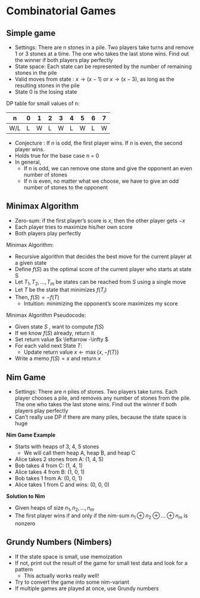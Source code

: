 # Combinatorial Games

## Simple game

* Settings: There are n stones in a pile. Two players take turns and remove 1 or 3 stones at a time. The one who takes the last stone wins. Find out the winner if both players play perfectly
* State space: Each state can be represented by the number of remaining stones in the pile
* Valid moves from state : $x \rightarrow (x-1)$ or $x \rightarrow (x-3)$, as long as the resulting stones in the pile
* State 0 is the losing state

DP table for small values of n:

| n    | 0    | 1    | 2    | 3    | 4    | 5    | 6    | 7    |
| ---- | ---- | ---- | ---- | ---- | ---- | ---- | ---- | ---- |
| W/L  | L    | W    | L    | W    | L    | W    | L    | W    |

* Conjecture : If $n$ is odd, the first player wins. If $n$ is even, the second player wins.
* Holds true for the base case n = 0
* In general,
  * If n is odd, we can remove one stone and give the opponent an even number of stones
  * If n is even, no matter what we choose, we have to give an odd number of stones to the opponent

## Minimax Algorithm

* Zero-sum: if the first player’s score is $x$, then the other player gets $-x$
* Each player tries to maximize his/her own score
* Both players play perfectly

Minimax Algorithm:

* Recursive algorithm that decides the best move for the current player at a given state
* Define $f(S)$ as the optimal score of the current player who starts at state S
* Let $T_1,T_2,\dots,T_m$ be states can be reached from $S$ using a single move
* Let $T$ be the state that minimizes $f(T_i)$
* Then, $f(S) = −f(T)$
  * Intuition: minimizing the opponent’s score maximizes my score

Minimax Algorithm Pseudocode:

* Given state $S$ , want to compute $f(S$)
* If we know $f(S)$ already, return it
* Set return value $x \leftarrow -\infty $
* For each valid next State $T$:
  * Update return value $x \leftarrow  \max\{x,-f(T)\}$
* Write a memo $f(S) = x$ and return $x$

## Nim Game

* Settings: There are n piles of stones. Two players take turns. Each player chooses a pile, and removes any number of stones from the pile. The one who takes the last stone wins. Find out the winner if both players play perfectly
* Can’t really use DP if there are many piles, because the state space is huge

**Nim Game Example**

* Starts with heaps of 3, 4, 5 stones
  * We will call them heap A, heap B, and heap C
* Alice takes 2 stones from A: (1, 4, 5)
* Bob takes 4 from C: (1, 4, 1)
* Alice takes 4 from B: (1, 0, 1)
* Bob takes 1 from A: (0, 0, 1)
* Alice takes 1 from C and wins: (0, 0, 0)

**Solution to Nim**

* Given heaps of size $n_1,n_2,\dots,n_m$
* The first player wins if and only if the nim-sum $n_1 \oplus  n_2 \oplus \dots \oplus n_m$ is nonzero

## Grundy Numbers (Nimbers)

* If the state space is small, use memoization
* If not, print out the result of the game for small test data and look for a pattern
  * This actually works really well!
* Try to convert the game into some nim-variant
* If multiple games are played at once, use Grundy numbers